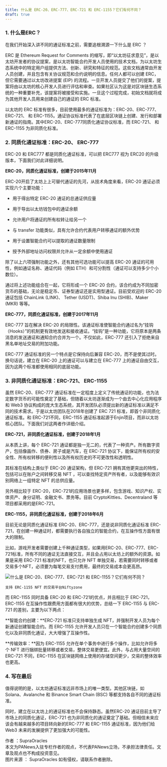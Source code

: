 ```yaml
---
title: 什么是 ERC-20、ERC-777、ERC-721 和 ERC-1155？它们有何不同？
draft: true
---
```


### **1. 什么是ERC？**

在我们开始深入讲不同的通证标准之前，需要追根溯源一下什么是 ERC ？

ERC 是 Ethereum Request for Comments 的缩写，即“以太坊征求意见”，是以太坊开发者的协议提案，是以太坊智能合约开发人员使用的技术文档，为以太坊生态系统中的特定用户组提供方法、创新、研究和特征的规范。这些文档通常由开发人员创建，并且包含有关协议规范和合约说明的信息。任何人都可以创建 ERC，但它需要通过以太坊改进提案 (EIP) 的流程。一旦开发人员提交了他们的提案，提案将由以太坊的核心开发人员进行评估和审查。如果社区认为这是对区块链生态系统的一种重要补充，该提案将被接受和实施。一旦这个过程完成，初始文档就将成为其他开发人员用来创建自己的通证的 ERC 标准。

以太坊的 ERC 标准有很多，目前使用最多的通证标准为：ERC-20、ERC-777、ERC-721、 和 ERC-1155。通证协议标准代表了在底层区块链上创建、发行和部署新通证的指南。其中ERC-20、ERC-777同质化通证协议标准，而 ERC-721、 和 ERC-1155 为非同质化标准。

### **2. 同质化通证标准：ERC-20、 ERC-777**

ERC-20 和 ERC777 都是同质化通证标准，可以把 ERC777 视为 ERC20 的升级版本，下面我们对此详细说明。

**ERC-20，同质化通证标准，创建于2015年11月**

ERC-20开启了太坊上上可替代通证的先河，从技术角度来看，ERC-20 通证必须实现六个主要功能：

- 用于得出特定 ERC-20 通证的总通证供应量  
    
- 用于导出以太坊钱包中的通证余额  
    
- 允许用户将通证的所有权转让给另一个  
    
- 与 transfer 功能类似，具有允许合约代表用户转移通证的额外优势  
    
- 用于设置智能合约可以提取的通证数量限制  
    
- 授予外部地址访问权限并允许从一定余额中使用通证  
    

除了以上六项强制功能之外，还有其他可选功能可以提高 ERC-20 通证的可用性，例如通证名称、通证代码（例如 ETH）和可分割性（通证可以支持多少个小数位）。

通过将上述功能组合在一起，它将形成一个 ERC-20 合约，该合约成为不同加密货币的基础，无论是稳定币、证券型通证还是实用型通证。目前受欢迎的 ERC-20 通证包括 ChainLink (LINK)、 Tether (USDT)、Shiba Inu (SHIB)、Maker (MKR) 等等。

**ERC-777，同质化通证标准，创建于2017年11月**

ERC-777 旨在解决 ERC-20 的局限性。该通证标准使智能合约通过名为“挂钩（Hooks）”的机制更有效地发送和接收通证。“挂钩”是一种功能，它将原本是两条消息的发送通证和通知合约合并为一个。不仅如此，ERC-777 还引入了拒绝来自黑名单地址交易的附加功能。

ERC-777 通证标准的另一个特点是它保持向后兼容 ERC-20，而不是使其过时。换句话说，建立在 ERC-20 上的通证可以与建立在 ERC-777 上的通证自由交互，因为这两个标准都使用相同的底层功能。

### **3. 非同质化通证标准：ERC-721、 ERC-1155**

虽然 ERC-20、ERC-777 通证标准在一定程度上定义了传统通证的功能，也为法定数字货币的可能性奠定了基础，但随着以太坊逐渐成为一个由去中心化应用程序和 Web3 协议构成的庞大生态系统，其开发团队必须提出新的通证标准以满足不同的技术需求。于是以太坊团队在2018年创建了 ERC 721 标准，即首个非同质化通证标准。和 ERC-721不同，ERC-1155 通证标准起源于Enjin项目，而非以太坊核心团队。下面我们对这两者作详细介绍。

**ERC-721，非同质化通证标准，创建于2018年1月**

从本质上讲，每个 ERC-721 通证都是独一无二的，代表了一种资产。所有数字资产，包括像画作、债券、房子或是汽车，在 ERC-721 协议下，能保证所有权的安全性、所有权转移的便利性以及所有权历史的不可更改性和透明性。

其标准在结构上类似于 ERC-20 通证架构，但 ERC-721 拥有其他更突出的特性，包括可以在账户之间转移交易 NFT ，可以查找特定资产所有者，以及能够有效识别网络上一组特定 NFT 的总供应量。

另外相比较于 ERC-20，ERC-721的应用场景也更多样，包含游戏、知识产权、实体资产、身分证明、金融文书、票务等。目前 CryptoKitties、Decentraland 等项目都采用的是ERC-721。

**ERC-1155，非同质化通证标准，创建于2018年6月**

目前无论是同质化通证标准 ERC-20、ERC-777，还是说非同质化通证标准 ERC-721，在创建一种通证时，都需要执行各自独立的智能合约，在互操作性方面有很大的限制。

比如，游戏开发者需要创建上千种通证类型，如果用ERC-20、ERC-777、ERC-721标准，所有不同的通证无法直接交互，并且会占用以太坊上的额外的资源。如果是采用 ERC-721 标准的NFT，也只允许 NFT 单独交易，若需要同时转移或者交易多个NFT，必须要为每笔交易支付费用，最终的交易成本会更高昂。

![什么是 ERC-20、ERC-777、ERC-721 和 ERC-1155？它们有何不同？](https://cdn-img.panewslab.com/panews/images/hLvTX4gncW.png)

```
支持 ERC-1155 NFT 的交易平台Niftyzone
```

而 ERC-1155 同时具备 ERC-20 和 ERC-721的优点，并且相比于 ERC-721，ERC-1155 在互操作性跟费用方面都有很大的优势，总结一下 ERC-1155 与 ERC-721 的差别，主要为以下两点：

**智能合约创建：**ERC-721 标准只支持单独生成 NFT，并强制开发人员为每个新通证创建智能合约。而 ERC-1155 允许开发人员只在一个智能合约创建多个同质化以及非同质化通证，大大增强了互操作性。

**传输效率：**因为 ERC-1155 允许在单个事务中进行多个操作，比如允许将多个 NFT 进行捆绑批量转移或者交易，整体交易更便宜。此外，与占用大量空间的 ERC-721 不同，ERC-1155 在区块链网络上使用的存储空间更少，交易的整体效率也更高。

### **4. 写在最后**

值得说明的是，以太坊通证标准远非市场上的唯一类型。其他区块链，如 Solana、Avalanche 和 Binance Smart Chain (BSC) 等都支持各自不同的通证标准。

同时，建立在以太坊上的通证标准也不会保持静态。虽然ERC-20 通证目前主导了市场上的同质化通证，ERC-721 也为非同质化的通证奠定了基础。但相信未来应该会有越来越多的项目转向新的ERC-777 和 ERC-1155 通证标准，因为他们给 Web3 未来的发展提供了更加强大的可能性。

[](https://jinshuju.net/f/bWKQ9a "寻求报道")

作者 ：SupraOracles  
本文为PANews入驻专栏作者的观点，不代表PANews立场，不承担法律责任。文章及观点也不构成投资意见。  
图片来源 ： SupraOracles 如有侵权，请联系作者删除。